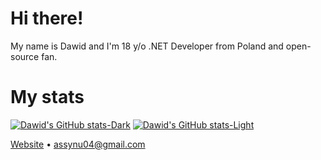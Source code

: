 # Hi there!
My name is Dawid and I'm 18 y/o .NET Developer from Poland and open-source fan.

# My stats
[![Dawid's GitHub stats-Dark](https://github-readme-stats-coral-phi-92.vercel.app/api?username=assynu\&show_icons=true\&theme=dark#gh-dark-mode-only)](https://github.com/anuraghazra/github-readme-stats#responsive-card-theme#gh-dark-mode-only)
[![Dawid's GitHub stats-Light](https://github-readme-stats-coral-phi-92.vercel.app/api?username=assynu\&show_icons=true\&theme=default#gh-light-mode-only)](https://github.com/anuraghazra/github-readme-stats#responsive-card-theme#gh-light-mode-only)

[Website](https://bartczakdawid.com) • assynu04@gmail.com
